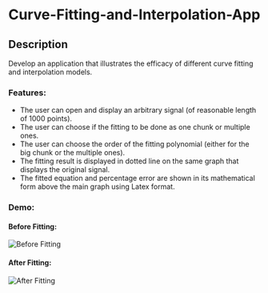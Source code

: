 # Curve-Fitting-and-Interpolation-App
## Description
Develop an application that illustrates the efficacy of different curve fitting and interpolation models.
### Features:
- The user can open and display an arbitrary signal (of reasonable length of 1000 points).
- The user can choose if the fitting to be done as one chunk or multiple ones.
- The user can choose the order of the fitting polynomial (either for the big chunk or the multiple ones).
- The fitting result is displayed in dotted line on the same graph that displays the original signal.
- The fitted equation and percentage error are shown in its mathematical form above the main graph using Latex format.
### Demo:
#### Before Fitting:
![Before Fitting](https://github.com/user-attachments/assets/29fdd395-6207-4f1c-9208-f52d8b47a74a)
#### After Fitting:
![After Fitting](https://github.com/user-attachments/assets/2ec50075-1dc8-442c-a867-e78ae6928fc2)
